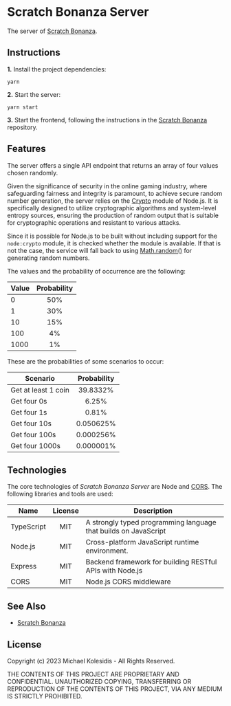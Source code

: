 # Scratch Bonanza Server

The server of [Scratch Bonanza](https://github.com/michaelkolesidis/scratch-bonanza).

## Instructions

**1.** Install the project dependencies:

```
yarn
```

**2.** Start the server:

```
yarn start
```

**3.** Start the frontend, following the instructions in the [Scratch Bonanza](https://github.com/michaelkolesidis/scratch-bonanza) repository.

## Features

The server offers a single API endpoint that returns an array of four values chosen randomly.

Given the significance of security in the online gaming industry, where safeguarding fairness and integrity is paramount, to achieve secure random number generation, the server relies on the [Crypto](https://nodejs.org/api/crypto.html#crypto) module of Node.js. It is specifically designed to utilize cryptographic algorithms and system-level entropy sources, ensuring the production of random output that is suitable for cryptographic operations and resistant to various attacks.

Since it is possible for Node.js to be built without including support for the `node:crypto` module, it is checked whether the module is available. If that is not the case, the service will fall back to using [Math.random()](https://developer.mozilla.org/en-US/docs/Web/JavaScript/Reference/Global_Objects/Math/random) for generating random numbers.

The values and the probability of occurrence are the following:

| Value | Probability |
| ----- | :---------: |
| 0     |     50%     |
| 1     |     30%     |
| 10    |     15%     |
| 100   |     4%      |
| 1000  |     1%      |

These are the probabilities of some scenarios to occur:

| Scenario            | Probability |
| ------------------- | :---------: |
| Get at least 1 coin |  39.8332%   |
| Get four 0s         |    6.25%    |
| Get four 1s         |    0.81%    |
| Get four 10s        |  0.050625%  |
| Get four 100s       |  0.000256%  |
| Get four 1000s      |  0.000001%  |

## Technologies

The core technologies of _Scratch Bonanza Server_ are Node and [CORS](https://en.wikipedia.org/wiki/Cross-origin_resource_sharing). The following libraries and tools are used:

| Name       | License | Description                                                     |
| ---------- | :-----: | --------------------------------------------------------------- |
| TypeScript |   MIT   | A strongly typed programming language that builds on JavaScript |
| Node.js    |   MIT   | Cross-platform JavaScript runtime environment.                  |
| Express    |   MIT   | Backend framework for building RESTful APIs with Node.js        |
| CORS       |   MIT   | Node.js CORS middleware                                         |

## See Also

- [Scratch Bonanza](https://github.com/michaelkolesidis/scratch-bonanza)

## License

Copyright (c) 2023 Michael Kolesidis - All Rights Reserved.

THE CONTENTS OF THIS PROJECT ARE PROPRIETARY AND CONFIDENTIAL.
UNAUTHORIZED COPYING, TRANSFERRING OR REPRODUCTION OF THE CONTENTS OF THIS PROJECT, VIA ANY MEDIUM IS STRICTLY PROHIBITED.
